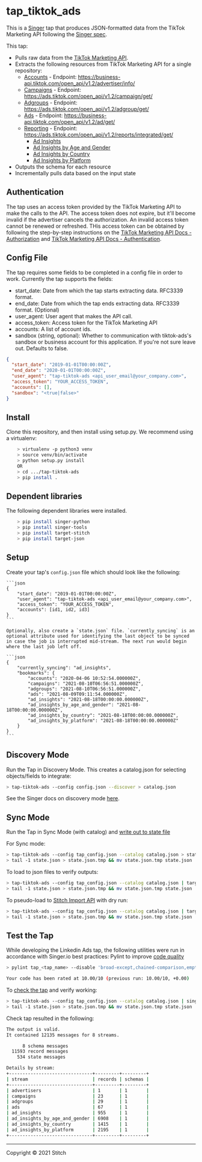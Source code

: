 # tap_tiktok_ads

This is a [Singer](https://singer.io) tap that produces JSON-formatted
data from the TikTok Marketing API following the [Singer
spec](https://github.com/singer-io/getting-started/blob/master/SPEC.md).

This tap: 

- Pulls raw data from the [TikTok Marketing API](https://ads.tiktok.com/marketing_api/docs). 
- Extracts the following resources from TikTok Marketing API for a single repository: 
	- [Accounts](https://ads.tiktok.com/marketing_api/docs?id=1708503235186689) - Endpoint: https://business-api.tiktok.com/open_api/v1.2/advertiser/info/ 
	- [Campaigns](https://ads.tiktok.com/marketing_api/docs?id=1708582970809346) - Endpoint: https://ads.tiktok.com/open_api/v1.2/campaign/get/ 
	- [Adgroups](https://ads.tiktok.com/marketing_api/docs?id=1708503489590273) - Endpoint: https://ads.tiktok.com/open_api/v1.2/adgroup/get/ 
	- [Ads](https://ads.tiktok.com/marketing_api/docs?id=1708572923161602) - Endpoint: https://business-api.tiktok.com/open_api/v1.2/ad/get/ 
	- [Reporting](https://ads.tiktok.com/marketing_api/docs?id=1701890949889025) - Endpoint: https://ads.tiktok.com/open_api/v1.2/reports/integrated/get/ 
		- [Ad Insights](https://ads.tiktok.com/marketing_api/docs?id=1707957200780290)
		- [Ad Insights by Age and Gender](https://ads.tiktok.com/marketing_api/docs?id=1707957217727489)
		- [Ad Insights by Country](https://ads.tiktok.com/marketing_api/docs?id=1707957217727489)
		- [Ad Insights by Platform](https://ads.tiktok.com/marketing_api/docs?id=1707957217727489)
- Outputs the schema for each resource
- Incrementally pulls data based on the input state

## Authentication

The tap uses an access token provided by the TikTok Marketing API to make the calls to the API. The access token does not expire, but it'll become invalid if the advertiser cancels the authorization. An invalid access token cannot be renewed or refreshed. THis access token can be obtained by following the step-by-step instructions on the [TikTok Marketing API Docs - Authorization](https://ads.tiktok.com/marketing_api/docs?id=1701890912382977) and [TikTok Marketing API Docs - Authentication](https://ads.tiktok.com/marketing_api/docs?id=1701890914536450).

## Config File

The tap requires some fields to be completed in a config file in order to work. Currently the tap supports the fields:
- start_date: Date from which the tap starts extracting data. RFC3339 format.
- end_date: Date from which the tap ends extracting data. RFC3339 format. (Optional)
- user_agent: User agent that makes the API call.
- access_token: Access token for the TikTok Marketing API
- accounts: A list of account ids.
- sandbox (string, optional): Whether to communication with tiktok-ads's sandbox or business account for this application. If you're not sure leave out. Defaults to false.

```json
{
  "start_date": "2019-01-01T00:00:00Z",
  "end_date": "2020-01-01T00:00:00Z",
  "user_agent": "tap-tiktok-ads <api_user_email@your_company.com>",
  "access_token": "YOUR_ACCESS_TOKEN",
  "accounts": [],
  "sandbox": "<true|false>"
}
```

## Install

Clone this repository, and then install using setup.py. We recommend using a virtualenv:

```bash
    > virtualenv -p python3 venv
    > source venv/bin/activate
    > python setup.py install
    OR
    > cd .../tap-tiktok-ads
    > pip install .
```

## Dependent libraries

The following dependent libraries were installed.
```bash
    > pip install singer-python
    > pip install singer-tools
    > pip install target-stitch
    > pip install target-json
```

## Setup

Create your tap's `config.json` file which should look like the following:

    ```json
    {
        "start_date": "2019-01-01T00:00:00Z",
        "user_agent": "tap-tiktok-ads <api_user_email@your_company.com>",
        "access_token": "YOUR_ACCESS_TOKEN",
        "accounts": [id1, id2, id3]
    }
    ```
    
    Optionally, also create a `state.json` file. `currently_syncing` is an optional attribute used for identifying the last object to be synced in case the job is interrupted mid-stream. The next run would begin where the last job left off.

    ```json
    {
        "currently_syncing": "ad_insights",
        "bookmarks": {
            "accounts": "2020-04-06 10:52:54.000000Z",
            "campaigns": "2021-08-10T06:56:51.000000Z",
            "adgroups": "2021-08-10T06:56:51.000000Z",
            "ads": "2021-08-09T09:11:54.000000Z",
            "ad_insights": "2021-08-18T00:00:00.000000Z",
            "ad_insights_by_age_and_gender": "2021-08-18T00:00:00.000000Z",
            "ad_insights_by_country": "2021-08-18T00:00:00.000000Z",
            "ad_insights_by_platform": "2021-08-18T00:00:00.000000Z"
        }
    }
    ```

## Discovery Mode

Run the Tap in Discovery Mode. This creates a catalog.json for selecting objects/fields to integrate:
    
```bash
> tap-tiktok-ads --config config.json --discover > catalog.json
```
   
See the Singer docs on discovery mode [here](https://github.com/singer-io/getting-started/blob/master/docs/DISCOVERY_MODE.md#discovery-mode).

## Sync Mode

Run the Tap in Sync Mode (with catalog) and [write out to state file](https://github.com/singer-io/getting-started/blob/master/docs/RUNNING_AND_DEVELOPING.md#running-a-singer-tap-with-a-singer-target)

For Sync mode:
```bash
> tap-tiktok-ads --config tap_config.json --catalog catalog.json > state.json
> tail -1 state.json > state.json.tmp && mv state.json.tmp state.json
```
To load to json files to verify outputs:
```bash
> tap-tiktok-ads --config tap_config.json --catalog catalog.json | target-json > state.json
> tail -1 state.json > state.json.tmp && mv state.json.tmp state.json
```
To pseudo-load to [Stitch Import API](https://github.com/singer-io/target-stitch) with dry run:
```bash
> tap-tiktok-ads --config tap_config.json --catalog catalog.json | target-stitch --config target_config.json --dry-run > state.json
> tail -1 state.json > state.json.tmp && mv state.json.tmp state.json
```

## Test the Tap

While developing the Linkedin Ads tap, the following utilities were run in accordance with Singer.io best practices:
Pylint to improve [code quality](https://github.com/singer-io/getting-started/blob/master/docs/BEST_PRACTICES.md#code-quality)
```bash
> pylint tap_<tap_name> --disable 'broad-except,chained-comparison,empty-docstring,fixme,invalid-name,line-too-long,missing-class-docstring,missing-function-docstring,missing-module-docstring,no-else-raise,no-else-return,too-few-public-methods,too-many-argument
```
```bash
Your code has been rated at 10.00/10 (previous run: 10.00/10, +0.00)
```

To [check the tap](https://github.com/singer-io/singer-tools#singer-check-tap) and verify working:
```bash
> tap-tiktok-ads --config tap_config.json --catalog catalog.json | singer-check-tap > state.json
> tail -1 state.json > state.json.tmp && mv state.json.tmp state.json
```
Check tap resulted in the following:
```bash
The output is valid.
It contained 12135 messages for 8 streams.

      8 schema messages
  11593 record messages
    534 state messages

Details by stream:
+-------------------------------+---------+---------+
| stream                        | records | schemas |
+-------------------------------+---------+---------+
| advertisers                   | 1       | 1       |
| campaigns                     | 23      | 1       |
| adgroups                      | 29      | 1       |
| ads                           | 67      | 1       |
| ad_insights                   | 955     | 1       |
| ad_insights_by_age_and_gender | 6908    | 1       |
| ad_insights_by_country        | 1415    | 1       |
| ad_insights_by_platform       | 2195    | 1       |
+-------------------------------+---------+---------+
```
---

Copyright &copy; 2021 Stitch
